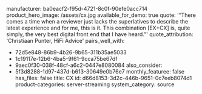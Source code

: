 manufacturer: ba0eacf2-f95d-4721-8c0f-90efe0acc714
product_hero_image: /assets/cx.jpg
available_for_demo: true
quote: '“There comes a time when a reviewer just lacks the superlatives to describe the latest experience and for me, this is it. This combination [EX+CX] is, quite simply, the very best digital front end that I have heard.”'
quote_attribution: 'Christiaan Punter, HiFi Advice'
pairs_well_with:
  - 72d5e848-86b9-4b26-9b65-311b35ae5033
  - 1c19117e-12b6-4ba5-9f61-9cca75be67df
  - 9aec0f30-038f-48cf-a6c2-0447e8080084
also_consider:
  - 5f3d8288-1d97-437d-b613-30649e0b76e7
monthly_featuree: false
has_files: false
title: CX
id: d66d8153-3d2c-446b-9651-0c7eeb8074d1
product-categories: server-streaming
system_category: source
